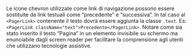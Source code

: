 Le icone chevron utilizzate come link di navigazione possono essere sostituite da link testuali come “precedente” e “successiva”. 
In tal caso al `<PagerLink>` contenente il testo dovrà essere aggiunta la classe `.text`. Es: `<PagerLink className="text">Precedente</PagerLink>`. Notare come sia stato inserito il testo “Pagina” in un elemento <span class="sr-only"> invisibile su schermo ma enunciabile dagli screen reader per facilitare la comprensione agli utenti che utilizzano tecnologie assistive.

